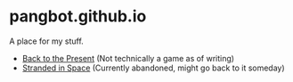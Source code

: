 # pangbot.github.io

A place for my stuff.
- [Back to the Present](https://pangbot.github.io/medieval_idle_game) (Not technically a game as of writing)
- [Stranded in Space](https://pangbot.github.io/spaceship_game) (Currently abandoned, might go back to it someday)
